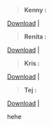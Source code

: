 > **Kenny :**

[Download](https://anonfiles.com/J382faJ8x6/aushvduyasv_zip) | 

> **Renita :**

[Download](https://anonfiles.com/X691f7J3xa/aiydgagdiuadf_rar) |

> **Kris :**

[Download](https://ghostbin.com/Mwyw4/raw) |

> **Tej :**

[Download](https://ghostbin.com/Mwyw4/raw) |

hehe

